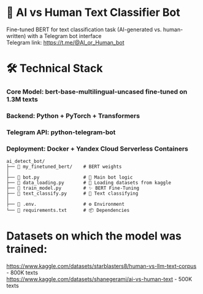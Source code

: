 # 🤖 AI vs Human Text Classifier Bot
Fine-tuned BERT for text classification task (AI-generated vs. human-written) with a Telegram bot interface  
Telegram link: https://t.me/@AI_or_Human_bot 

# 🛠️ Technical Stack   
### Core Model: bert-base-multilingual-uncased fine-tuned on 1.3M texts   
### Backend: Python + PyTorch + Transformers   
### Telegram API: python-telegram-bot   
### Deployment: Docker + Yandex Cloud Serverless Containers   
```
ai_detect_bot/   
├── 📁 my_finetuned_bert/    # BERT weights      
│   
├── 📄 bot.py                # 🧠 Main bot logic   
├── 📄 data_loading.py       # 💾 Loading datasets from kaggle        
├── 📄 train_model.py        # ✨ BERT Fine-Tuning     
├── 📄 text_classify.py      # 🤖 Text classifying      
│   
├── 📄 .env.                 # ⚙️ Environment   
└── 📄 requirements.txt      # 📦 Dependencies
```
# Datasets on which the model was trained:
https://www.kaggle.com/datasets/starblasters8/human-vs-llm-text-corpus - 800K texts   
https://www.kaggle.com/datasets/shanegerami/ai-vs-human-text - 500K texts   
